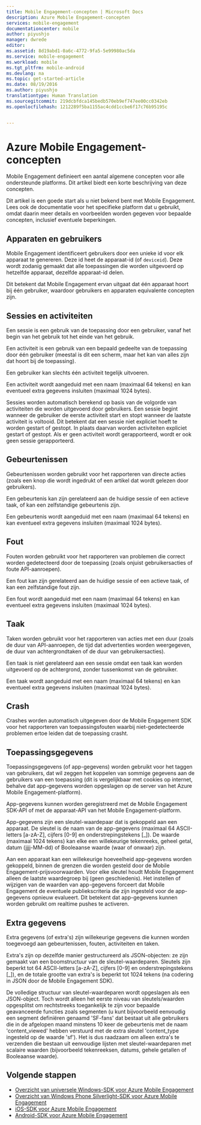 ```yaml
---
title: Mobile Engagement-concepten | Microsoft Docs
description: Azure Mobile Engagement-concepten
services: mobile-engagement
documentationcenter: mobile
author: piyushjo
manager: dwrede
editor: 
ms.assetid: 8d19abd1-0a6c-4772-9fa5-5e99980ac5da
ms.service: mobile-engagement
ms.workload: mobile
ms.tgt_pltfrm: mobile-android
ms.devlang: na
ms.topic: get-started-article
ms.date: 08/19/2016
ms.author: piyushjo
translationtype: Human Translation
ms.sourcegitcommit: 219dcbfdca145bedb570eb9ef747ee00cc0342eb
ms.openlocfilehash: 1212289f5ba1155ac4cdd1ccbe6f17c76b95195c


---
```

# <a name="azure-mobile-engagement-concepts"></a>Azure Mobile Engagement-concepten
Mobile Engagement definieert een aantal algemene concepten voor alle ondersteunde platforms. Dit artikel biedt een korte beschrijving van deze concepten.

Dit artikel is een goede start als u niet bekend bent met Mobile Engagement. Lees ook de documentatie voor het specifieke platform dat u gebruikt, omdat daarin meer details en voorbeelden worden gegeven voor bepaalde concepten, inclusief eventuele beperkingen.

## <a name="devices-and-users"></a>Apparaten en gebruikers
Mobile Engagement identificeert gebruikers door een unieke id voor elk apparaat te genereren. Deze id heet de apparaat-id (of `deviceid`). Deze wordt zodanig gemaakt dat alle toepassingen die worden uitgevoerd op hetzelfde apparaat, dezelfde apparaat-id delen.

Dit betekent dat Mobile Engagement ervan uitgaat dat één apparaat hoort bij één gebruiker, waardoor gebruikers en apparaten equivalente concepten zijn.

## <a name="sessions-and-activities"></a>Sessies en activiteiten
Een sessie is een gebruik van de toepassing door een gebruiker, vanaf het begin van het gebruik tot het einde van het gebruik.

Een activiteit is een gebruik van een bepaald gedeelte van de toepassing door één gebruiker (meestal is dit een scherm, maar het kan van alles zijn dat hoort bij de toepassing).

Een gebruiker kan slechts één activiteit tegelijk uitvoeren.

Een activiteit wordt aangeduid met een naam (maximaal 64 tekens) en kan eventueel extra gegevens insluiten (maximaal 1024 bytes).

Sessies worden automatisch berekend op basis van de volgorde van activiteiten die worden uitgevoerd door gebruikers. Een sessie begint wanneer de gebruiker de eerste activiteit start en stopt wanneer de laatste activiteit is voltooid. Dit betekent dat een sessie niet expliciet hoeft te worden gestart of gestopt. In plaats daarvan worden activiteiten expliciet gestart of gestopt. Als er geen activiteit wordt gerapporteerd, wordt er ook geen sessie gerapporteerd.

## <a name="events"></a>Gebeurtenissen
Gebeurtenissen worden gebruikt voor het rapporteren van directe acties (zoals een knop die wordt ingedrukt of een artikel dat wordt gelezen door gebruikers).

Een gebeurtenis kan zijn gerelateerd aan de huidige sessie of een actieve taak, of kan een zelfstandige gebeurtenis zijn.

Een gebeurtenis wordt aangeduid met een naam (maximaal 64 tekens) en kan eventueel extra gegevens insluiten (maximaal 1024 bytes).

## <a name="error"></a>Fout
Fouten worden gebruikt voor het rapporteren van problemen die correct worden gedetecteerd door de toepassing (zoals onjuist gebruikersacties of foute API-aanroepen).

Een fout kan zijn gerelateerd aan de huidige sessie of een actieve taak, of kan een zelfstandige fout zijn.

Een fout wordt aangeduid met een naam (maximaal 64 tekens) en kan eventueel extra gegevens insluiten (maximaal 1024 bytes).

## <a name="job"></a>Taak
Taken worden gebruikt voor het rapporteren van acties met een duur (zoals de duur van API-aanroepen, de tijd dat advertenties worden weergegeven, de duur van achtergrondtaken of de duur van gebruikersacties).

Een taak is niet gerelateerd aan een sessie omdat een taak kan worden uitgevoerd op de achtergrond, zonder tussenkomst van de gebruiker.

Een taak wordt aangeduid met een naam (maximaal 64 tekens) en kan eventueel extra gegevens insluiten (maximaal 1024 bytes).

## <a name="crash"></a>Crash
Crashes worden automatisch uitgegeven door de Mobile Engagement SDK voor het rapporteren van toepassingsfouten waarbij niet-gedetecteerde problemen ertoe leiden dat de toepassing crasht.

## <a name="application-information"></a>Toepassingsgegevens
Toepassingsgegevens (of app-gegevens) worden gebruikt voor het taggen van gebruikers, dat wil zeggen het koppelen van sommige gegevens aan de gebruikers van een toepassing (dit is vergelijkbaar met cookies op internet, behalve dat app-gegevens worden opgeslagen op de server van het Azure Mobile Engagement-platform).

App-gegevens kunnen worden geregistreerd met de Mobile Engagement SDK-API of met de apparaat-API van het Mobile Engagement-platform.

App-gegevens zijn een sleutel-waardepaar dat is gekoppeld aan een apparaat. De sleutel is de naam van de app-gegevens (maximaal 64 ASCII-letters [a-zA-Z], cijfers [0-9] en onderstrepingstekens [_]). De waarde (maximaal 1024 tekens) kan elke een willekeurige tekenreeks, geheel getal, datum (jjjj-MM-dd) of Booleaanse waarde (waar of onwaar) zijn.

Aan een apparaat kan een willekeurige hoeveelheid app-gegevens worden gekoppeld, binnen de grenzen die worden gesteld door de Mobile Engagement-prijsvoorwaarden. Voor elke sleutel houdt Mobile Engagement alleen de laatste waardegroep bij (geen geschiedenis). Het instellen of wijzigen van de waarden van app-gegevens forceert dat Mobile Engagement de eventuele publiekscriteria die zijn ingesteld voor de app-gegevens opnieuw evalueert. Dit betekent dat app-gegevens kunnen worden gebruikt om realtime pushes te activeren.

## <a name="extra-data"></a>Extra gegevens
Extra gegevens (of extra's) zijn willekeurige gegevens die kunnen worden toegevoegd aan gebeurtenissen, fouten, activiteiten en taken.

Extra's zijn op dezelfde manier gestructureerd als JSON-objecten: ze zijn gemaakt van een boomstructuur van de sleutel-waardeparen. Sleutels zijn beperkt tot 64 ASCII-letters [a-zA-Z], cijfers [0-9] en onderstrepingstekens [_]), en de totale grootte van extra's is beperkt tot 1024 tekens (na codering in JSON door de Mobile Engagement SDK).

De volledige structuur van sleutel-waardeparen wordt opgeslagen als een JSON-object. Toch wordt alleen het eerste niveau van sleutels/waarden opgesplitst om rechtstreeks toegankelijk te zijn voor bepaalde geavanceerde functies zoals segmenten (u kunt bijvoorbeeld eenvoudig een segment definiëren genaamd 'SF-fans' dat bestaat uit alle gebruikers die in de afgelopen maand minstens 10 keer de gebeurtenis met de naam 'content_viewed' hebben verstuurd met de extra sleutel 'content_type ingesteld op de waarde 'sf'). Het is dus raadzaam om alleen extra's te verzenden die bestaan uit eenvoudige lijsten met sleutel-waardeparen met scalaire waarden (bijvoorbeeld tekenreeksen, datums, gehele getallen of Booleaanse waarde).

## <a name="next-steps"></a>Volgende stappen
* [Overzicht van universele Windows-SDK voor Azure Mobile Engagement](mobile-engagement-windows-store-sdk-overview.md)
* [Overzicht van Windows Phone Silverlight-SDK voor Azure Mobile Engagement](mobile-engagement-windows-phone-sdk-overview.md)
* [iOS-SDK voor Azure Mobile Engagement](mobile-engagement-ios-sdk-overview.md)
* [Android-SDK voor Azure Mobile Engagement](mobile-engagement-android-sdk-overview.md)




<!--HONumber=Nov16_HO2-->


